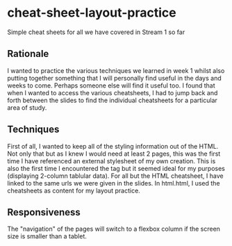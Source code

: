 # cheat-sheet-layout-practice
Simple cheat sheets for all we have covered in Stream 1 so far

## Rationale
I wanted to practice the various techniques we learned in week 1 whilst also putting together something that I will personally find useful in the days and weeks to come.  Perhaps someone else will find it useful too.
I found that when I wanted to access the various cheatsheets, I had to jump back and forth between the slides to find the individual cheatsheets for a particular area of study.  

## Techniques
First of all, I wanted to keep all of the styling information out of the HTML. Not only that but as I knew I would need at least 2 pages, this was the first time I have referenced an external stylesheet of my own creation.
This is also the first time I encountered the <table> tag but it seemed ideal for my purposes (displaying 2-column tablular data).
For all but the HTML cheatsheet, I have linked to the same urls we were given in the slides.  In html.html, I used the cheatsheets as content for my layout practice.

## Responsiveness
The "navigation" of the pages will switch to a flexbox column if the screen size is smaller than a tablet.
